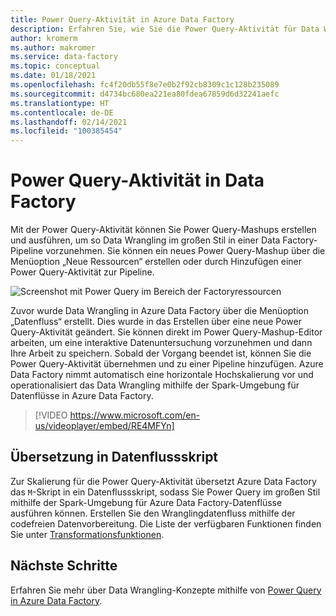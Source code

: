 ```yaml
---
title: Power Query-Aktivität in Azure Data Factory
description: Erfahren Sie, wie Sie die Power Query-Aktivität für Data Wrangling-Funktionen in einer Data Factory-Pipeline verwenden.
author: kromerm
ms.author: makromer
ms.service: data-factory
ms.topic: conceptual
ms.date: 01/18/2021
ms.openlocfilehash: fc4f20db55f8e7e0b2f92cb8309c1c128b235089
ms.sourcegitcommit: d4734bc680ea221ea80fdea67859d6d32241aefc
ms.translationtype: HT
ms.contentlocale: de-DE
ms.lasthandoff: 02/14/2021
ms.locfileid: "100385454"
---
```

# <a name="power-query-activity-in-data-factory"></a>Power Query-Aktivität in Data Factory

Mit der Power Query-Aktivität können Sie Power Query-Mashups erstellen und ausführen, um so Data Wrangling im großen Stil in einer Data Factory-Pipeline vorzunehmen. Sie können ein neues Power Query-Mashup über die Menüoption „Neue Ressourcen“ erstellen oder durch Hinzufügen einer Power Query-Aktivität zur Pipeline.

![Screenshot mit Power Query im Bereich der Factoryressourcen](media/data-flow/power-query-wrangling.png)

Zuvor wurde Data Wrangling in Azure Data Factory über die Menüoption „Datenfluss“ erstellt. Dies wurde in das Erstellen über eine neue Power Query-Aktivität geändert. Sie können direkt im Power Query-Mashup-Editor arbeiten, um eine interaktive Datenuntersuchung vorzunehmen und dann Ihre Arbeit zu speichern. Sobald der Vorgang beendet ist, können Sie die Power Query-Aktivität übernehmen und zu einer Pipeline hinzufügen. Azure Data Factory nimmt automatisch eine horizontale Hochskalierung vor und operationalisiert das Data Wrangling mithilfe der Spark-Umgebung für Datenflüsse in Azure Data Factory.

> [!VIDEO https://www.microsoft.com/en-us/videoplayer/embed/RE4MFYn]

## <a name="translation-to-data-flow-script"></a>Übersetzung in Datenflussskript

Zur Skalierung für die Power Query-Aktivität übersetzt Azure Data Factory das ```M```-Skript in ein Datenflussskript, sodass Sie Power Query im großen Stil mithilfe der Spark-Umgebung für Azure Data Factory-Datenflüsse ausführen können. Erstellen Sie den Wranglingdatenfluss mithilfe der codefreien Datenvorbereitung. Die Liste der verfügbaren Funktionen finden Sie unter [Transformationsfunktionen](wrangling-functions.md).

## <a name="next-steps"></a>Nächste Schritte

Erfahren Sie mehr über Data Wrangling-Konzepte mithilfe von [Power Query in Azure Data Factory](wrangling-tutorial.md).
